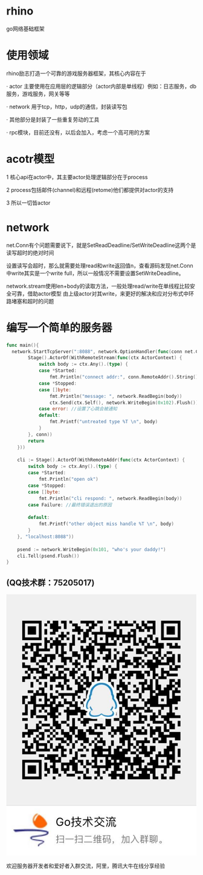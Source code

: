 # rhino
go网络基础框架
# 使用领域
rhino励志打造一个可靠的游戏服务器框架，其核心内容在于

· actor 主要使用在应用层的逻辑部分（actor内部是单线程）例如：日志服务，db服务，游戏服务，网关等等

· network 用于tcp，http，udp的通信，封装读写包

· 其他部分是封装了一些重复劳动的工具

· rpc模块，目前还没有，以后会加入，考虑一个高可用的方案

# acotr模型
1 核心api在actor中，其主要actor处理逻辑部分在于process

2 process包括邮件(channel)和远程(retome)他们都提供对actor的支持

3 所以一切皆actor


# network
net.Conn有个问题需要说下，就是SetReadDeadline/SetWriteDeadline这两个是读写超时的绝对时间

设置读写会超时，那么就需要处理read和write返回值n，查看源码发现net.Conn中write其实是一个write full，所以一般情况不需要设置SetWriteDeadline。

network.stream使用len+body的读取方法，一般处理read/write在单线程比较安全可靠，借助actor模型 由上级actor对其write，来更好的解决和应对分布式中环路堵塞和超时的问题



# 编写一个简单的服务器
```go
func main(){
  network.StartTcpServer(":8088", network.OptionHandler(func(conn net.Conn) (err error) {
		Stage().ActorOf(WithRemoteStream(func(ctx ActorContext) {
			switch body := ctx.Any().(type) {
			case *Started:
				fmt.Println("connect addr:", conn.RemoteAddr().String())
			case *Stopped:
			case []byte:
				fmt.Println("message: ", network.ReadBegin(body))
				ctx.Send(ctx.Self(), network.WriteBegin(0x102).Flush())
			case error: //设置了心跳会被通知
			default:
				fmt.Printf("untreated type %T \n", body)
			}
		}, conn))
		return
	}))

	cli := Stage().ActorOf(WithRemoteAddr(func(ctx ActorContext) {
		switch body := ctx.Any().(type) {
		case *Started:
			fmt.Println("open ok")
		case *Stopped:
		case []byte:
			fmt.Println("cli respond: ", network.ReadBegin(body))
		case Failure: //最终错误退出的原因

		default:
			fmt.Printf("other object miss handle %T \n", body)
		}
	}, "localhost:8088"))

	psend := network.WriteBegin(0x101, "who's your daddy!")
	cli.Tell(psend.Flush())
}
```
## (QQ技术群：75205017)

![75205017.jpg](image/75205017.jpg)

欢迎服务器开发者和爱好者入群交流，阿里，腾讯大牛在线分享经验
